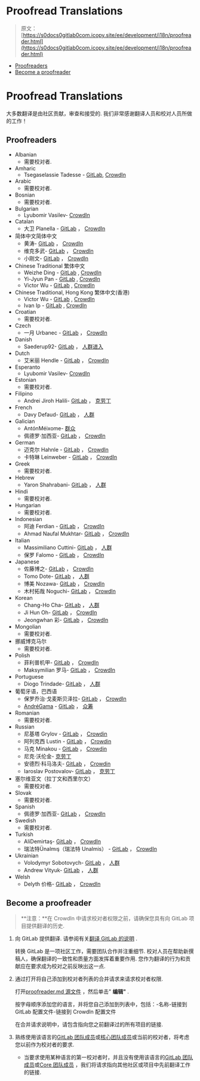 # Proofread Translations

> 原文：[https://s0docs0gitlab0com.icopy.site/ee/development/i18n/proofreader.html](https://s0docs0gitlab0com.icopy.site/ee/development/i18n/proofreader.html)

*   [Proofreaders](#proofreaders)
*   [Become a proofreader](#become-a-proofreader)

# Proofread Translations[](#proofread-translations "Permalink")

大多数翻译是由社区贡献，审查和接受的. 我们非常感谢翻译人员和校对人员所做的工作！

## Proofreaders[](#proofreaders "Permalink")

*   Albanian
    *   需要校对者.
*   Amharic
    *   Tsegaselassie Tadesse - [GitLab](https://gitlab.com/tsega), [CrowdIn](https://crowdin.com/profile/tsegaselassi/activity)
*   Arabic
    *   需要校对者.
*   Bosnian
    *   需要校对者.
*   Bulgarian
    *   Lyubomir Vasilev- [CrowdIn](https://crowdin.com/profile/lyubomirv)
*   Catalan
    *   大卫 Planella - [GitLab](https://gitlab.com/dplanella) ， [CrowdIn](https://crowdin.com/profile/dplanella)
*   简体中文简体中文
    *   黄涛- [GitLab](https://gitlab.com/htve) ， [CrowdIn](https://crowdin.com/profile/htve)
    *   维克多武- [GitLab](https://gitlab.com/victorwuky) ， [CrowdIn](https://crowdin.com/profile/victorwu)
    *   小刚文- [GitLab](https://gitlab.com/xiaogang_gitlab) ， [CrowdIn](https://crowdin.com/profile/xiaogang_gitlab)
*   Chinese Traditional 繁体中文
    *   Weizhe Ding - [GitLab](https://gitlab.com/d.weizhe) , [CrowdIn](https://crowdin.com/profile/d.weizhe)
    *   Yi-Jyun Pan - [GitLab](https://gitlab.com/pan93412) , [CrowdIn](https://crowdin.com/profile/pan93412)
    *   Victor Wu - [GitLab](https://gitlab.com/victorwuky) , [CrowdIn](https://crowdin.com/profile/victorwu)
*   Chinese Traditional, Hong Kong 繁体中文(香港)
    *   Victor Wu - [GitLab](https://gitlab.com/victorwuky) , [CrowdIn](https://crowdin.com/profile/victorwu)
    *   Ivan Ip - [GitLab](https://gitlab.com/lifehome) , [CrowdIn](https://crowdin.com/profile/lifehome)
*   Croatian
    *   需要校对者.
*   Czech
    *   一月 Urbanec - [GitLab](https://gitlab.com/TatranskyMedved) ， [CrowdIn](https://crowdin.com/profile/Tatranskymedved)
*   Danish
    *   Saederup92- [GitLab](https://gitlab.com/Saederup92) ， [人群进入](https://crowdin.com/profile/Saederup92)
*   Dutch
    *   艾米丽 Hendle - [GitLab](https://gitlab.com/pundachan) ， [CrowdIn](https://crowdin.com/profile/pandachan)
*   Esperanto
    *   Lyubomir Vasilev- [CrowdIn](https://crowdin.com/profile/lyubomirv)
*   Estonian
    *   需要校对者.
*   Filipino
    *   Andrei Jiroh Halili- [GitLab](https://gitlab.com/AJHalili2006DevPH) ， [克劳丁](https://crowdin.com/profile/AndreiJirohHaliliDev2006)
*   French
    *   Davy Defaud- [GitLab](https://gitlab.com/DevDef) ， [人群](https://crowdin.com/profile/DevDef)
*   Galician
    *   AntónMéixome- [群众](https://crowdin.com/profile/meixome)
    *   佩德罗·加西亚- [GitLab](https://gitlab.com/pedgarrod) ， [CrowdIn](https://crowdin.com/profile/breaking_pitt)
*   German
    *   迈克尔 Hahnle - [GitLab](https://gitlab.com/mhah) ， [CrowdIn](https://crowdin.com/profile/mhah)
    *   卡特琳 Leinweber - [GitLab](https://gitlab.com/katrinleinweber/) ， [CrowdIn](https://crowdin.com/profile/katrinleinweber)
*   Greek
    *   需要校对者.
*   Hebrew
    *   Yaron Shahrabani- [GitLab](https://gitlab.com/yarons) ， [人群](https://crowdin.com/profile/YaronSh)
*   Hindi
    *   需要校对者.
*   Hungarian
    *   需要校对者.
*   Indonesian
    *   阿迪 Ferdian - [GitLab](https://gitlab.com/adiferd) ， [CrowdIn](https://crowdin.com/profile/adiferd)
    *   Ahmad Naufal Mukhtar- [GitLab](https://gitlab.com/anaufalm) ， [CrowdIn](https://crowdin.com/profile/anaufalm)
*   Italian
    *   Massimiliano Cuttini- [GitLab](https://gitlab.com/maxcuttins) ， [人群](https://crowdin.com/profile/maxcuttins)
    *   保罗 Falomo - [GitLab](https://gitlab.com/paolofalomo) ， [CrowdIn](https://crowdin.com/profile/paolo.falomo)
*   Japanese
    *   佐藤博之- [GitLab](https://gitlab.com/hiroponz) ， [CrowdIn](https://crowdin.com/profile/hiroponz)
    *   Tomo Dote- [GitLab](https://gitlab.com/fu7mu4) ， [人群](https://crowdin.com/profile/fu7mu4)
    *   博美 Nozawa- [GitLab](https://gitlab.com/hir0mi) ， [CrowdIn](https://crowdin.com/profile/hir0mi)
    *   木村拓哉 Noguchi- [GitLab](https://gitlab.com/tnir) ， [CrowdIn](https://crowdin.com/profile/tnir)
*   Korean
    *   Chang-Ho Cha- [GitLab](https://gitlab.com/changho-cha) ， [人群](https://crowdin.com/profile/zzazang)
    *   Ji Hun Oh- [GitLab](https://gitlab.com/Baw-Appie) ， [CrowdIn](https://crowdin.com/profile/BawAppie)
    *   Jeongwhan 彩- [GitLab](https://gitlab.com/jeongwhanchoi) ， [CrowdIn](https://crowdin.com/profile/jeongwhanchoi)
*   Mongolian
    *   需要校对者.
*   挪威博克马尔
    *   需要校对者.
*   Polish
    *   菲利普机甲- [GitLab](https://gitlab.com/mehenz) ， [CrowdIn](https://crowdin.com/profile/mehenz)
    *   Maksymilian 罗马- [GitLab](https://gitlab.com/villaincandle) ， [CrowdIn](https://crowdin.com/profile/villaincandle)
*   Portuguese
    *   Diogo Trindade- [GitLab](https://gitlab.com/luisdiogo2071317) ， [人群](https://crowdin.com/profile/ldiogotrindade)
*   葡萄牙语，巴西语
    *   保罗乔治·戈麦斯贝泽拉- [GitLab](https://gitlab.com/paulobezerra) ， [CrowdIn](https://crowdin.com/profile/paulogomes.rep)
    *   [AndréGama](https://crowdin.com/profile/ToeOficial) - [GitLab](https://gitlab.com/andregamma) ， [众筹](https://crowdin.com/profile/ToeOficial)
*   Romanian
    *   需要校对者.
*   Russian
    *   尼基塔 Grylov - [GitLab](https://gitlab.com/nixel2007) ， [Crowdin](https://crowdin.com/profile/nixel2007)
    *   阿列克西 Lustin - [GitLab](https://gitlab.com/allustin) ， [Crowdin](https://crowdin.com/profile/lustin)
    *   马克 Minakou - [GitLab](https://gitlab.com/sandzhaj) ， [Crowdin](https://crowdin.com/profile/sandzhaj)
    *   尼克·沃伦金- [克劳丁](https://crowdin.com/profile/NickVolynkin)
    *   安德烈·科马洛夫- [GitLab](https://gitlab.com/elkamarado) ， [Crowdin](https://crowdin.com/profile/kamarado)
    *   Iaroslav Postovalov- [GitLab](https://gitlab.com/CMDR_Tvis) ， [克劳丁](https://crowdin.com/profile/CMDR_Tvis)
*   塞尔维亚文（拉丁文和西里尔文）
    *   需要校对者.
*   Slovak
    *   需要校对者.
*   Spanish
    *   佩德罗·加西亚- [GitLab](https://gitlab.com/pedgarrod) ， [CrowdIn](https://crowdin.com/profile/breaking_pitt)
*   Swedish
    *   需要校对者.
*   Turkish
    *   AliDemirtaş- [GitLab](https://gitlab.com/alidemirtas) ， [CrowdIn](https://crowdin.com/profile/alidemirtas)
    *   瑞法特Ünalmış（瑞法特 Unalmis） - [GitLab](https://gitlab.com/runalmis) ， [CrowdIn](https://crowdin.com/profile/runalmis)
*   Ukrainian
    *   Volodymyr Sobotovych- [GitLab](https://gitlab.com/wheleph) ， [人群](https://crowdin.com/profile/wheleph)
    *   Andrew Vityuk- [GitLab](https://gitlab.com/3_1_3_u) ， [人群](https://crowdin.com/profile/andruwa13)
*   Welsh
    *   Delyth 价格- [GitLab](https://gitlab.com/Delyth) ， [CrowdIn](https://crowdin.com/profile/DelythPrys)

## Become a proofreader[](#become-a-proofreader "Permalink")

> **注意：**在 CrowdIn 中请求校对者权限之前，请确保您具有向 GitLab 项目提供翻译的历史.

1.  向 GitLab 提供翻译. 请参阅有关[翻译 GitLab 的说明](translation.html) .

    转换 GitLab 是一项社区工作，需要团队合作并注重细节. 校对人员在帮助新撰稿人，确保翻译的一致性和质量方面发挥着重要作用. 您作为翻译的行为和贡献应在要求成为校对之前反映出这一点.

2.  通过打开将自己添加到校对者列表的合并请求来请求校对者权限.

    打开[proofreader.md 源文件](https://gitlab.com/gitlab-org/gitlab/blob/master/doc/development/i18n/proofreader.md) ，然后单击" **编辑"** .

    按字母顺序添加您的语言，并将您自己添加到列表中，包括：-名称-链接到 GitLab 配置文件-链接到 CrowdIn 配置文件

    在合并请求说明中，请包含指向您之前翻译过的所有项目的链接.

3.  熟练使用该语言的[GitLab 团队成员](https://about.gitlab.com/company/team/)或[核心团队成员](https://about.gitlab.com/community/core-team/)或当前的校对者，将考虑您以前作为校对者的要求.

    *   当要求使用某种语言的第一校对者时，并且没有使用该语言的[GitLab 团队成员](https://about.gitlab.com/company/team/)或[Core 团队成员](https://about.gitlab.com/community/core-team/) ，我们将请求指向其他社区或项目中先前翻译工作的链接.